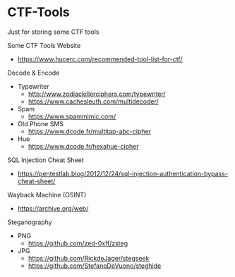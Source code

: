 # CTF-Tools
Just for storing some CTF tools

Some CTF Tools Website
- https://www.hucerc.com/recommended-tool-list-for-ctf/

Decode & Encode
- Typewriter
  - http://www.zodiackillerciphers.com/typewriter/
  - https://www.cachesleuth.com/multidecoder/
- Spam
  - https://www.spammimic.com/
- Old Phone SMS
  - https://www.dcode.fr/multitap-abc-cipher
- Hue
  - https://www.dcode.fr/hexahue-cipher 

SQL Injection Cheat Sheet
- https://pentestlab.blog/2012/12/24/sql-injection-authentication-bypass-cheat-sheet/

Wayback Machine (OSINT)
- https://archive.org/web/

Steganography 
- PNG 
  - https://github.com/zed-0xff/zsteg
- JPG 
  - https://github.com/RickdeJager/stegseek
  - https://github.com/StefanoDeVuono/steghide


